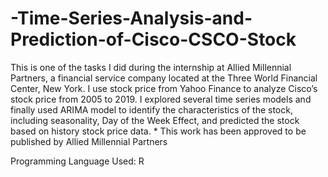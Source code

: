 # -Time-Series-Analysis-and-Prediction-of-Cisco-CSCO-Stock
This is one of the tasks I did during the internship at Allied Millennial Partners, a financial service company located at the Three World Financial Center, New York. I use stock price from Yahoo Finance to analyze Cisco’s stock price from 2005 to 2019. I explored several time series models and finally used ARIMA model to identify the characteristics of the stock, including seasonality, Day of the Week Effect, and predicted the stock based on history stock price data.  * This work has been approved to be published by Allied Millennial Partners

Programming Language Used: R
